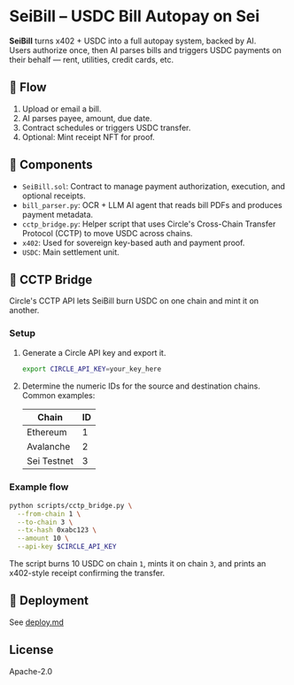 # SeiBill – USDC Bill Autopay on Sei

**SeiBill** turns x402 + USDC into a full autopay system, backed by AI.  
Users authorize once, then AI parses bills and triggers USDC payments on their behalf — rent, utilities, credit cards, etc.

## 🔁 Flow

1. Upload or email a bill.
2. AI parses payee, amount, due date.
3. Contract schedules or triggers USDC transfer.
4. Optional: Mint receipt NFT for proof.

## 🧠 Components

- `SeiBill.sol`: Contract to manage payment authorization, execution, and optional receipts.
- `bill_parser.py`: OCR + LLM AI agent that reads bill PDFs and produces payment metadata.
- `cctp_bridge.py`: Helper script that uses Circle's Cross-Chain Transfer Protocol (CCTP) to move USDC across chains.
- `x402`: Used for sovereign key-based auth and payment proof.
- `USDC`: Main settlement unit.

## 🔗 CCTP Bridge

Circle's CCTP API lets SeiBill burn USDC on one chain and mint it on another.

### Setup

1. Generate a Circle API key and export it.

   ```bash
   export CIRCLE_API_KEY=your_key_here
   ```

2. Determine the numeric IDs for the source and destination chains. Common examples:

   | Chain        | ID |
   | ------------ | -- |
   | Ethereum     | 1  |
   | Avalanche    | 2  |
   | Sei Testnet  | 3  |

### Example flow

```bash
python scripts/cctp_bridge.py \
  --from-chain 1 \
  --to-chain 3 \
  --tx-hash 0xabc123 \
  --amount 10 \
  --api-key $CIRCLE_API_KEY
```

The script burns 10 USDC on chain `1`, mints it on chain `3`, and prints an x402-style receipt confirming the transfer.

## 🚀 Deployment

See [deploy.md](deploy.md)

## License

Apache-2.0
